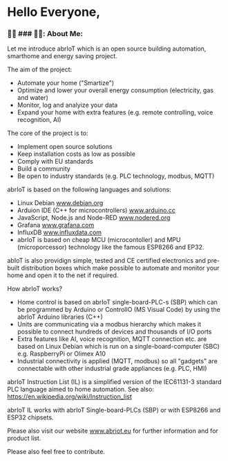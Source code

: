 <h1>Hello Everyone,</h1>

### 👨‍🔧 ### 👨‍💻: About Me:

Let me introduce abrIoT which is an open source building automation, smarthome and energy saving project.

The aim of the project:
- Automate your home ("Smartize")
- Optimize and lower your overall energy consumption (electricity, gas and water)
- Monitor, log and analyize your data
- Expand your home with extra features (e.g. remote controlling, voice recognition, AI)

The core of the project is to:
- Implement open source solutions
- Keep installation costs as low as possible
- Comply with EU standards
- Build a community
- Be open to industry standards (e.g. PLC technology, modbus, MQTT)

abrIoT is based on the following languages and solutions:
- Linux Debian www.debian.org
- Arduion IDE (C++ for microcontrollers) www.arduino.cc
- JavaScript, Node.js and Node-RED www.nodered.org
- Grafana www.grafana.com
- InfluxDB www.influxdata.com
- abrIoT is based on cheap MCU (microcontoller) and MPU (microporcessor) technology like the famous ESP8266 and EP32.

abIoT is also providign simple, tested and CE certified electronics and pre-built distribution boxes which make possible to automate and monitor your home and open it to the net if required.

How abrIoT works?
- Home control is based on abrIoT single-board-PLC-s (SBP) which can be programmed by Arduino or ControlIO (MS Visual Code) by using the abrIoT Arduino libraries (C++)
- Units are communicating via a modbus hierarchy which makes it possible to connect hundreds of devices and thousands of I/O ports
- Extra features like AI, voice recognition, MQTT connection etc. are based on Linux Debian which is run on a single-board-computer (SBC) e.g. RaspberryPi or Olimex A10
- Industrial connectivity is applied (MQTT, modbus) so all "gadgets" are connectable with other industrial grade appliances (e.g. PLC, HMI)

abrIoT Instruction List (IL)  is a simplified version of the IEC61131-3 standard PLC language aimed to home automation. See also: https://en.wikipedia.org/wiki/Instruction_list

abrIoT IL works with abrIoT Single-board-PLCs (SBP) or with ESP8266 and ESP32 chipsets.



Please also visit our website www.abriot.eu for further information and for product list.

Please also feel free to contribute.
